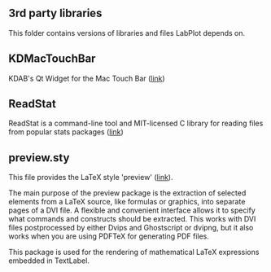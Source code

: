 ## 3rd party libraries

This folder contains versions of libraries and files LabPlot depends on.


## KDMacTouchBar

KDAB's Qt Widget for the Mac Touch Bar ([link](https://github.com/KDAB/KDMacTouchBar))

## ReadStat

ReadStat is a command-line tool and MIT-licensed C library for reading files from popular stats packages ([link](https://github.com/WizardMac/ReadStat))

## preview.sty

This file provides the LaTeX style 'preview' ([link](https://www.ctan.org/tex-archive/macros/latex/contrib/preview)).

The main purpose of the preview package is the extraction of selected
elements from a LaTeX source, like formulas or graphics, into separate
pages of a DVI file.  A flexible and convenient interface allows it to
specify what commands and constructs should be extracted.  This works
with DVI files postprocessed by either Dvips and Ghostscript or
dvipng, but it also works when you are using PDFTeX for generating PDF
files.

This package is used for the rendering of mathematical LaTeX expressions embedded in TextLabel.
